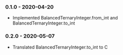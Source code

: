 ### 0.1.0 - 2020-04-20
- Implemented BalancedTernaryInteger.from_int and BalancedTernaryInteger.to_int

### 0.2.0 - 2020-05-07
- Translated BalancedTernaryInteger.to_int to C
